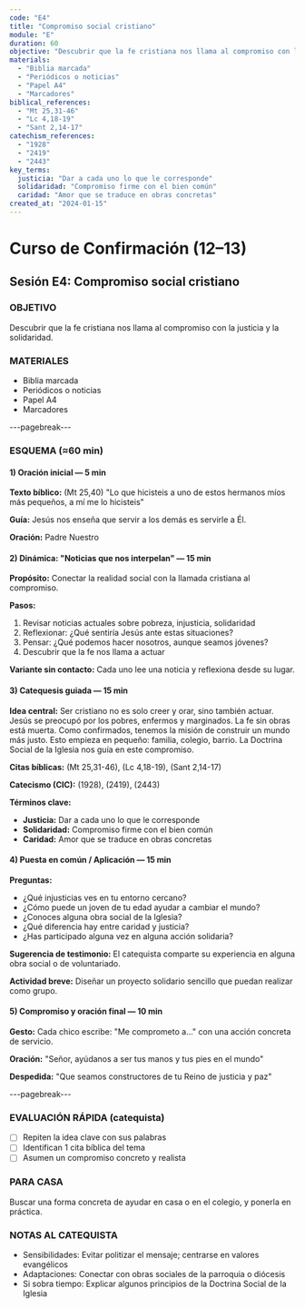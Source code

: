 ```yaml
---
code: "E4"
title: "Compromiso social cristiano"
module: "E"
duration: 60
objective: "Descubrir que la fe cristiana nos llama al compromiso con la justicia y la solidaridad."
materials:
  - "Biblia marcada"
  - "Periódicos o noticias"
  - "Papel A4"
  - "Marcadores"
biblical_references:
  - "Mt 25,31-46"
  - "Lc 4,18-19"
  - "Sant 2,14-17"
catechism_references:
  - "1928"
  - "2419"
  - "2443"
key_terms:
  justicia: "Dar a cada uno lo que le corresponde"
  solidaridad: "Compromiso firme con el bien común"
  caridad: "Amor que se traduce en obras concretas"
created_at: "2024-01-15"
---
```


# Curso de Confirmación (12–13)
## Sesión E4: Compromiso social cristiano

### OBJETIVO
Descubrir que la fe cristiana nos llama al compromiso con la justicia y la solidaridad.

### MATERIALES
- Biblia marcada
- Periódicos o noticias
- Papel A4
- Marcadores

---pagebreak---

### ESQUEMA (≈60 min)

#### 1) Oración inicial — 5 min
**Texto bíblico:** (Mt 25,40) "Lo que hicisteis a uno de estos hermanos míos más pequeños, a mí me lo hicisteis"

**Guía:** Jesús nos enseña que servir a los demás es servirle a Él.

**Oración:** Padre Nuestro

#### 2) Dinámica: "Noticias que nos interpelan" — 15 min
**Propósito:** Conectar la realidad social con la llamada cristiana al compromiso.

**Pasos:**
1. Revisar noticias actuales sobre pobreza, injusticia, solidaridad
2. Reflexionar: ¿Qué sentiría Jesús ante estas situaciones?
3. Pensar: ¿Qué podemos hacer nosotros, aunque seamos jóvenes?
4. Descubrir que la fe nos llama a actuar

**Variante sin contacto:** Cada uno lee una noticia y reflexiona desde su lugar.

#### 3) Catequesis guiada — 15 min
**Idea central:** Ser cristiano no es solo creer y orar, sino también actuar. Jesús se preocupó por los pobres, enfermos y marginados. La fe sin obras está muerta. Como confirmados, tenemos la misión de construir un mundo más justo. Esto empieza en pequeño: familia, colegio, barrio. La Doctrina Social de la Iglesia nos guía en este compromiso.

**Citas bíblicas:** (Mt 25,31-46), (Lc 4,18-19), (Sant 2,14-17)

**Catecismo (CIC):** (1928), (2419), (2443)

**Términos clave:**
- **Justicia:** Dar a cada uno lo que le corresponde
- **Solidaridad:** Compromiso firme con el bien común
- **Caridad:** Amor que se traduce en obras concretas

#### 4) Puesta en común / Aplicación — 15 min
**Preguntas:**
- ¿Qué injusticias ves en tu entorno cercano?
- ¿Cómo puede un joven de tu edad ayudar a cambiar el mundo?
- ¿Conoces alguna obra social de la Iglesia?
- ¿Qué diferencia hay entre caridad y justicia?
- ¿Has participado alguna vez en alguna acción solidaria?

**Sugerencia de testimonio:** El catequista comparte su experiencia en alguna obra social o de voluntariado.

**Actividad breve:** Diseñar un proyecto solidario sencillo que puedan realizar como grupo.

#### 5) Compromiso y oración final — 10 min
**Gesto:** Cada chico escribe: "Me comprometo a..." con una acción concreta de servicio.

**Oración:** "Señor, ayúdanos a ser tus manos y tus pies en el mundo"

**Despedida:** "Que seamos constructores de tu Reino de justicia y paz"

---pagebreak---

### EVALUACIÓN RÁPIDA (catequista)
- [ ] Repiten la idea clave con sus palabras
- [ ] Identifican 1 cita bíblica del tema
- [ ] Asumen un compromiso concreto y realista

### PARA CASA
Buscar una forma concreta de ayudar en casa o en el colegio, y ponerla en práctica.

### NOTAS AL CATEQUISTA
- Sensibilidades: Evitar politizar el mensaje; centrarse en valores evangélicos
- Adaptaciones: Conectar con obras sociales de la parroquia o diócesis
- Si sobra tiempo: Explicar algunos principios de la Doctrina Social de la Iglesia